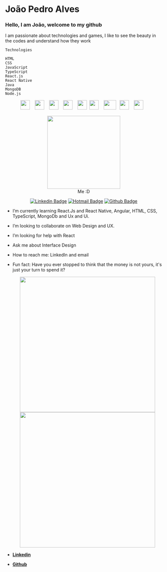 # João Pedro Alves

### Hello, I am João, welcome to my github

I am passionate about technologies and games, I like to see the beauty in the codes and understand how they work

    Technologies

    HTML
    CSS
    JavaScript
    TypeScript
    React.js
    React Native
    Java
    MongoDB
    Node.js

<div align="center">
<img  width="30px" height="30px" src="https://upload.wikimedia.org/wikipedia/commons/6/61/HTML5_logo_and_wordmark.svg" />&nbsp;&nbsp;&nbsp;
<img  width="30px" height="30px" src="https://logodownload.org/wp-content/uploads/2017/04/css-3-logo.png" />&nbsp;&nbsp;&nbsp;
<img  width="30px" height="30px" src="https://upload.wikimedia.org/wikipedia/commons/9/99/Unofficial_JavaScript_logo_2.svg" />&nbsp;&nbsp;&nbsp;
<img  width="30px" height="30px" src="https://miro.medium.com/max/700/1*mn6bOs7s6Qbao15PMNRyOA.png" />&nbsp;&nbsp;&nbsp;
<img  width="30px" height="30px" src="https://upload.wikimedia.org/wikipedia/commons/a/a7/React-icon.svg"/>&nbsp;
<img  width="30px" height="30px" src="https://uploads-ssl.webflow.com/5ea7dc13785664a2a38ef5ec/5ea7dc1378566458078ef78f_React Native Logo.png" />&nbsp;&nbsp;&nbsp;
<img  width="40px" height="30px" src="https://logoeps.com/wp-content/uploads/2013/03/java-eps-vector-logo.png" />&nbsp;&nbsp;
<img  width="30px" height="30px" src="https://www.clipartmax.com/png/full/275-2754492_mongodb-nosql-document-oriented-database-portable-network-mongodb-logo.png" />&nbsp;&nbsp;&nbsp;
<img  width="30px" height="30px" src="https://miro.medium.com/max/400/1*7xUxphx7WwttvlFu5gVvVw.png" />&nbsp;&nbsp;&nbsp;
</div>
<br>
<div align="center">
<img  width="234px" src="https://raw.githubusercontent.com/joaopealves/joaopealves/master/git_documents/Yo.jpeg" /><br>
Me :D<br>

[![Linkedin Badge](https://img.shields.io/badge/-LinkedIn-blue?style=flat-square&logo=Linkedin&logoColor=white&link=https://www.linkedin.com/in/daniele-oliveira-lucas-8a685683/)](https://www.linkedin.com/in/joão-pedro-alves-910858163/) [![Hotmail Badge](https://img.shields.io/badge/-Hotmail-0078D4?style=flat-square&logo=microsoft-outlook&logoColor=white&link=mailto:daniele_oli_lucas@hotmail.com)](mailto:jotalmeida007@hotmail.com) [![Github Badge](https://img.shields.io/badge/-LinkedIn-blue?style=flat-square&logo=Linkedin&logoColor=white&link=https://www.linkedin.com/in/daniele-oliveira-lucas-8a685683/)](https://github.com/joaopealves/)

</div>

<!-- - I’m currently working on ... -->

- I’m currently learning React.Js and React Native, Angular, HTML, CSS, TypeScript, MongoDb and Ux and Ui.
- I’m looking to collaborate on Web Design and UX.
- I’m looking for help with React
- Ask me about Interface Design
- How to reach me: LinkedIn and email
- Fun fact: Have you ever stopped to think that the money is not yours, it's just your turn to spend it?

    <div align="center">
     <img width="434px" src="https://github-readme-stats.vercel.app/api?username=joaopealves&theme=radical&show_icons=true" />

    <img width="434px" src="https://github-readme-stats.vercel.app/api/top-langs/?username=joaopealves&hide=html&layout=compact&theme=radical" />

  </div>

- **[Linkedin](https://www.linkedin.com/in/joão-pedro-alves-910858163/)**
- **[Github](https://github.com/joaopealves/)**
